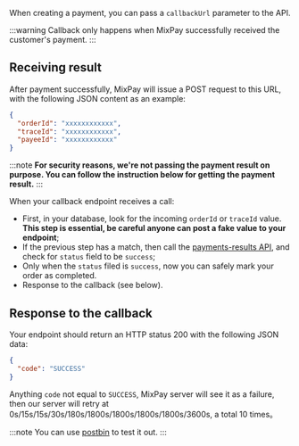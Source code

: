 
When creating a payment, you can pass a `callbackUrl` parameter to the API. 

:::warning
Callback only happens when MixPay successfully received the customer's payment.
:::

## Receiving result

After payment successfully, MixPay will issue a POST request to this URL, with the following JSON content as an example:

```json
{
  "orderId": "xxxxxxxxxxxx",
  "traceId": "xxxxxxxxxxxx",
  "payeeId": "xxxxxxxxxxxx"
}
```

:::note
**For security reasons, we're not passing the payment result on purpose. You can follow the instruction below for getting the payment result.**
:::

When your callback endpoint receives a call:

- First, in your database, look for the incoming `orderId` or `traceId` value. **This step is essential, be careful anyone can post a fake value to your endpoint**;
- If the previous step has a match, then call the [payments-results API](https://developers.mixpay.me/api/payments/payments-results), and check for `status` field to be `success`;
- Only when the `status` filed is `success`, now you can safely mark your order as completed. 
- Response to the callback (see below).

## Response to the callback

Your endpoint should return an HTTP status 200 with the following JSON data:

```json
{  
  "code": "SUCCESS"
}
```

Anything `code` not equal to `SUCCESS`, MixPay server will see it as a failure, then our server will retry at 0s/15s/15s/30s/180s/1800s/1800s/1800s/1800s/3600s, a total 10 times。

:::note
You can use [postbin](https://www.toptal.com/developers/postbin/) to test it out.
:::
